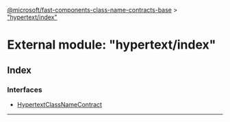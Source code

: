 [@microsoft/fast-components-class-name-contracts-base](../README.md) > ["hypertext/index"](../modules/_hypertext_index_.md)

# External module: "hypertext/index"

## Index

### Interfaces

* [HypertextClassNameContract](../interfaces/_hypertext_index_.hypertextclassnamecontract.md)

---

